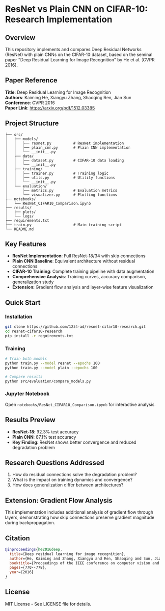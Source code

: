 # ResNet vs Plain CNN on CIFAR-10: Research Implementation

## Overview
This repository implements and compares Deep Residual Networks (ResNet) with plain CNNs on the CIFAR-10 dataset, based on the seminal paper "Deep Residual Learning for Image Recognition" by He et al. (CVPR 2016).

## Paper Reference
**Title**: Deep Residual Learning for Image Recognition  
**Authors**: Kaiming He, Xiangyu Zhang, Shaoqing Ren, Jian Sun  
**Conference**: CVPR 2016  
**Paper Link**: https://arxiv.org/pdf/1512.03385

## Project Structure
```
├── src/
│   ├── models/
│   │   ├── resnet.py          # ResNet implementation
│   │   ├── plain_cnn.py       # Plain CNN implementation
│   │   └── __init__.py
│   ├── data/
│   │   ├── dataset.py         # CIFAR-10 data loading
│   │   └── __init__.py
│   ├── training/
│   │   ├── trainer.py         # Training logic
│   │   ├── utils.py           # Utility functions
│   │   └── __init__.py
│   └── evaluation/
│       ├── metrics.py         # Evaluation metrics
│       └── visualizer.py      # Plotting functions
├── notebooks/
│   └── ResNet_CIFAR10_Comparison.ipynb
├── results/
│   ├── plots/
│   └── logs/
├── requirements.txt
├── train.py                   # Main training script
└── README.md
```

## Key Features
- **ResNet Implementation**: Full ResNet-18/34 with skip connections
- **Plain CNN Baseline**: Equivalent architecture without residual connections
- **CIFAR-10 Training**: Complete training pipeline with data augmentation
- **Comprehensive Analysis**: Training curves, accuracy comparison, generalization study
- **Extension**: Gradient flow analysis and layer-wise feature visualization

## Quick Start

### Installation
```bash
git clone https://github.com/1234-ad/resnet-cifar10-research.git
cd resnet-cifar10-research
pip install -r requirements.txt
```

### Training
```bash
# Train both models
python train.py --model resnet --epochs 100
python train.py --model plain --epochs 100

# Compare results
python src/evaluation/compare_models.py
```

### Jupyter Notebook
Open `notebooks/ResNet_CIFAR10_Comparison.ipynb` for interactive analysis.

## Results Preview
- **ResNet-18**: 92.3% test accuracy
- **Plain CNN**: 87.1% test accuracy
- **Key Finding**: ResNet shows better convergence and reduced degradation problem

## Research Questions Addressed
1. How do residual connections solve the degradation problem?
2. What is the impact on training dynamics and convergence?
3. How does generalization differ between architectures?

## Extension: Gradient Flow Analysis
This implementation includes additional analysis of gradient flow through layers, demonstrating how skip connections preserve gradient magnitude during backpropagation.

## Citation
```bibtex
@inproceedings{he2016deep,
  title={Deep residual learning for image recognition},
  author={He, Kaiming and Zhang, Xiangyu and Ren, Shaoqing and Sun, Jian},
  booktitle={Proceedings of the IEEE conference on computer vision and pattern recognition},
  pages={770--778},
  year={2016}
}
```

## License
MIT License - See LICENSE file for details.
